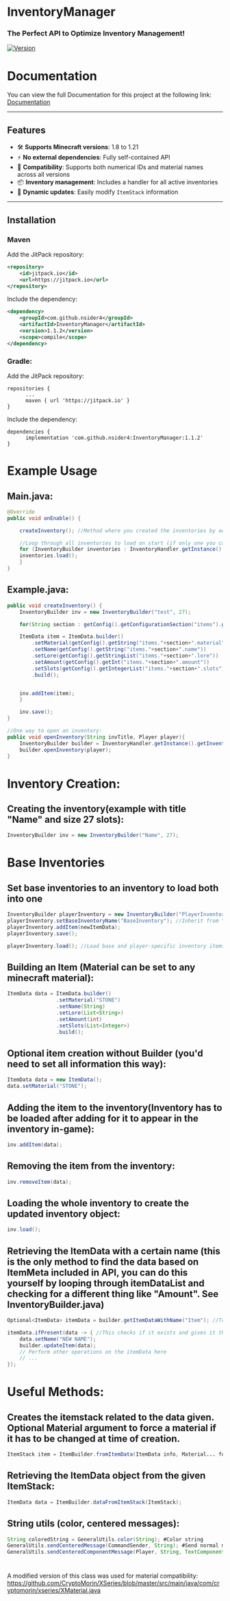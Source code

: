 # InventoryManager  
### The Perfect API to Optimize Inventory Management!

[![Version](https://jitpack.io/v/nsider4/InventoryManager.svg)](https://jitpack.io/#nsider4/InventoryManager)

# Documentation
You can view the full Documentation for this project at the following link:
[Documentation](https://nsider4.github.io/InventoryManager/)

---

## Features  
- 🛠️ **Supports Minecraft versions**: 1.8 to 1.21  
- ⚡ **No external dependencies**: Fully self-contained API  
- 🧩 **Compatibility**: Supports both numerical IDs and material names across all versions  
- 📦 **Inventory management**: Includes a handler for all active inventories  
- 🔄 **Dynamic updates**: Easily modify `ItemStack` information  

---

## Installation

### Maven  
Add the JitPack repository:  
```xml
<repository>
    <id>jitpack.io</id>
    <url>https://jitpack.io</url>
</repository>
```
Include the dependency:
```XML
<dependency>
    <groupId>com.github.nsider4</groupId>
    <artifactId>InventoryManager</artifactId>
    <version>1.1.2</version>
    <scope>compile</scope>
</dependency>
```

### Gradle:
Add the JitPack repository:
```GRADLE
repositories {
	  ...
	  maven { url 'https://jitpack.io' }
}
```
Include the dependency:
```GRADLE
dependencies {
	  implementation 'com.github.nsider4:InventoryManager:1.1.2'
}
```

# Example Usage

## Main.java:
```Java
@Override
public void onEnable() {

    createInventory(); //Method where you created the inventories by adding ItemData objects

    //Loop through all inventories to load on start (if only one you can just call that inventory and load it without loop)
    for (InventoryBuilder inventories : InventoryHandler.getInstance().getInventories().values()) {
	inventories.load();
    }
}
```

## Example.java:
```Java
public void createInventory() {
    InventoryBuilder inv = new InventoryBuilder("test", 27);

    for(String section : getConfig().getConfigurationSection("items").getKeys(false)) {

	ItemData item = ItemData.builder()
		.setMaterial(getConfig().getString("items."+section+".material"))
		.setName(getConfig().getString("items."+section+".name"))
		.setLore(getConfig().getStringList("items."+section+".lore"))
		.setAmount(getConfig().getInt("items."+section+".amount"))
		.setSlots(getConfig().getIntegerList("items."+section+".slots"))
		.build();


	inv.addItem(item);
    }

    inv.save();
}

//One way to open an inventory:
public void openInventory(String invTitle, Player player){
    InventoryBuilder builder = InventoryHandler.getInstance().getInventoryBuilder(invTitle);
    builder.openInventory(player);
}
```

# Inventory Creation:

## Creating the inventory(example with title "Name" and size 27 slots):
```Java
InventoryBuilder inv = new InventoryBuilder("Name", 27);
```

# Base Inventories

## Set base inventories to an inventory to load both into one
```Java
InventoryBuilder playerInventory = new InventoryBuilder("PlayerInventory", 54);
playerInventory.setBaseInventoryName("BaseInventory"); //Inherit from "BaseInventory"
playerInventory.addItem(newItemData);
playerInventory.save();

playerInventory.load(); //Load base and player-specific inventory items
```


## Building an Item (Material can be set to any minecraft material):
```Java
ItemData data = ItemData.builder()
                .setMaterial("STONE")
                .setName(String)
                .setLore(List<String>)
                .setAmount(int)
                .setSlots(List<Integer>)
                .build();
```


## Optional item creation without Builder (you'd need to set all information this way):
```Java
ItemData data = new ItemData();
data.setMaterial("STONE");
```


## Adding the item to the inventory(Inventory has to be loaded after adding for it to appear in the inventory in-game):
```Java
inv.addItem(data);
```


## Removing the item from the inventory:
```Java
inv.removeItem(data);
```


## Loading the whole inventory to create the updated inventory object:
```Java
inv.load();
```


## Retrieving the ItemData with a certain name (this is the only method to find the data based on ItemMeta included in API, you can do this yourself by looping through itemDataList and checking for a different thing like "Amount". See InventoryBuilder.java)
```Java
Optional<ItemData> itemData = builder.getItemDataWithName("Item"); //Trying to get the ItemData with name "Item"

itemData.ifPresent(data -> { //This checks if it exists and gives it the identifier "data"
    data.setName("NEW NAME");
    builder.updateItem(data);
    // Perform other operations on the itemData here
    // ...
});
```


# Useful Methods:

## Creates the itemstack related to the data given. Optional Material argument to force a material if it has to be changed at time of creation.
```Java
ItemStack item = ItemBuilder.fromItemData(ItemData info, Material... forcedMaterial);
```

## Retrieving the ItemData object from the given ItemStack:
```Java
ItemData data = ItemBuilder.dataFromItemStack(ItemStack);
```

## String utils (color, centered messages):
```Java
String coloredString = GeneralUtils.color(String); #Color string
GeneralUtils.sendCenteredMessage(CommandSender, String); #Send normal message centered
GeneralUtils.sendCenteredComponentMessage(Player, String, TextComponent); #Sends centered message that contains normal text + component at end of the string.
```

#
A modified version of this class was used for material compatibility: https://github.com/CryptoMorin/XSeries/blob/master/src/main/java/com/cryptomorin/xseries/XMaterial.java
